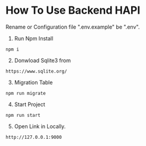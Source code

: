 # How To Use Backend HAPI
Rename or Configuration file ".env.example" be ".env".

1. Run Npm Install
```
npm i
```

2. Donwload Sqlite3 from
```
https://www.sqlite.org/
```

3. Migration Table
```
npm run migrate
```

4. Start Project
```
npm run start
```

5. Open Link in Locally.
```
http://127.0.0.1:9000
```